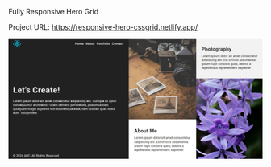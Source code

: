 Fully Responsive Hero Grid

Project URL: https://responsive-hero-cssgrid.netlify.app/

<a href='https://responsive-hero-cssgrid.netlify.app/' target='_blank'>
<img src='./src/assets/hero.jpg' width='650' alt='view project'>
</a>
